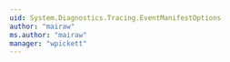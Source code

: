 ```yaml
---
uid: System.Diagnostics.Tracing.EventManifestOptions
author: "mairaw"
ms.author: "mairaw"
manager: "wpickett"
---
```

